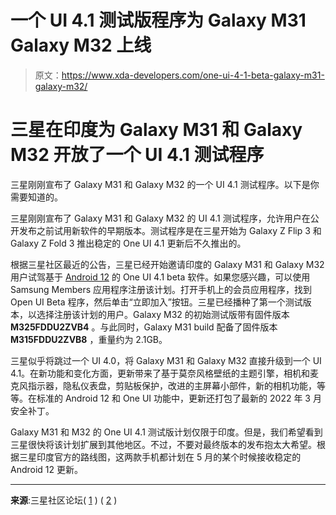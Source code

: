 # 一个 UI 4.1 测试版程序为 Galaxy M31 Galaxy M32 上线

> 原文：<https://www.xda-developers.com/one-ui-4-1-beta-galaxy-m31-galaxy-m32/>

# 三星在印度为 Galaxy M31 和 Galaxy M32 开放了一个 UI 4.1 测试程序

三星刚刚宣布了 Galaxy M31 和 Galaxy M32 的一个 UI 4.1 测试程序。以下是你需要知道的。

三星刚刚宣布了 Galaxy M31 和 Galaxy M32 的 UI 4.1 测试程序，允许用户在公开发布之前试用新软件的早期版本。测试程序是在三星开始为 Galaxy Z Flip 3 和 Galaxy Z Fold 3 推出稳定的 One UI 4.1 更新后不久推出的。

根据三星社区最近的公告，三星已经开始邀请印度的 Galaxy M31 和 Galaxy M32 用户试驾基于 [Android 12](https://www.xda-developers.com/android-12/) 的 One UI 4.1 beta 软件。如果您感兴趣，可以使用 Samsung Members 应用程序注册该计划。打开手机上的会员应用程序，找到 Open UI Beta 程序，然后单击“立即加入”按钮。三星已经播种了第一个测试版本，以选择注册该计划的用户。Galaxy M32 的初始测试版带有固件版本 **M325FDDU2ZVB4** 。与此同时，Galaxy M31 build 配备了固件版本 **M315FDDU2ZVB8** ，重量约为 2.1GB。

三星似乎将跳过一个 UI 4.0，将 Galaxy M31 和 Galaxy M32 直接升级到一个 UI 4.1。在新功能和变化方面，更新带来了基于莫奈风格壁纸的主题引擎，相机和麦克风指示器，隐私仪表盘，剪贴板保护，改进的主屏幕小部件，新的相机功能，等等。在标准的 Android 12 和 One UI 功能中，更新还打包了最新的 2022 年 3 月安全补丁。

Galaxy M31 和 M32 的 One UI 4.1 测试版计划仅限于印度。但是，我们希望看到三星很快将该计划扩展到其他地区。不过，不要对最终版本的发布抱太大希望。根据三星印度官方的路线图，这两款手机都计划在 5 月的某个时候接收稳定的 Android 12 更新。

* * *

**来源**:三星社区论坛( [1](https://r2.community.samsung.com/t5/Galaxy-M/Registration-open-For-Beta-Program-Galaxy-M31/td-p/11052076) ) ( [2](https://r2.community.samsung.com/t5/Galaxy-M/Fainally-Samsung-Galaxy-M32-4g-Android-12-beta-is-relised/td-p/11058547) )